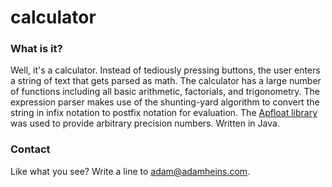 # calculator

### What is it?
Well, it's a calculator. Instead of tediously pressing buttons, the user enters a string of text that gets parsed as math. The calculator has a large number of functions including all basic arithmetic, factorials, and trigonometry. The expression parser makes use of the shunting-yard algorithm to convert the string in infix notation to postfix notation for evaluation. The [Apfloat library](http://www.apfloat.org/apfloat_java/) was used to provide arbitrary precision numbers. Written in Java.

### Contact
Like what you see? Write a line to adam@adamheins.com.
